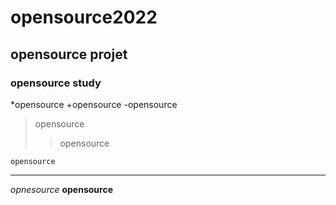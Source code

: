# opensource2022
## opensource projet
### opensource study
*opensource
  +opensource
      -opensource
      
> opensource
>> opensource

    opensource
    
 <hr/>
 
 _opnesource_
 __opensource__
